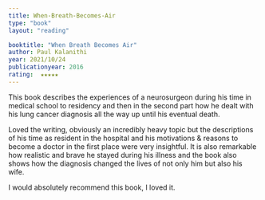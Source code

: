 ```yaml
---
title: When-Breath-Becomes-Air
type: "book"
layout: "reading"

booktitle: "When Breath Becomes Air"
author: Paul Kalanithi
year: 2021/10/24
publicationyear: 2016
rating:  ★★★★★
---
```


This book describes the experiences of a neurosurgeon during his time in medical school to residency and then in the second part how he dealt with his lung cancer diagnosis all the way up until his eventual death.

Loved the writing, obviously an incredibly heavy topic but the descriptions of his time as resident in the hospital and his motivations & reasons to become a doctor in the first place were very insightful. It is also remarkable how realistic and brave he stayed during his illness and the book also shows how the diagnosis changed the lives of not only him but also his wife.

I would absolutely recommend this book, I loved it.
